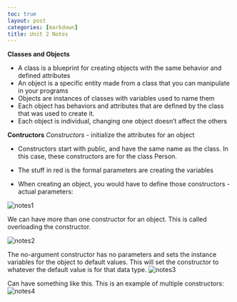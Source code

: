 ```yaml
---
toc: true
layout: post
categories: [markdown]
title: Unit 2 Notes
---
```


**Classes and Objects**

- A class is a blueprint for creating objects with the same behavior and defined attributes
- An object is a specific entity made from a class that you can manipulate in your programs
- Objects are instances of classes with variables used to name them
- Each object has behaviors and attributes that are defined by the class that was used to create it. 
- Each object is individual, changing one object doesn’t affect the others


**Contructors**
*Constructors* - initialize the attributes for an object

- Constructors start with public, and have the same name as the class. In this case, these constructors are for the class Person.

- The stuff in red is the formal parameters are creating the variables

- When creating an object, you would have to define those constructors - actual parameters:


![notes1](https://user-images.githubusercontent.com/89221238/200906064-29f92efb-8ee1-4a0d-9589-41c9dd961a31.png)


We can have more than one constructor for an object. This is called overloading the constructor. 

![notes2](https://user-images.githubusercontent.com/89221238/200906152-830f45c3-722e-46ee-aa0a-bdb493735b01.png)

The no-argument constructor has no parameters and sets the instance variables for the object to default values. This will set the constructor to whatever the default value is for that data type. 
![notes3](https://user-images.githubusercontent.com/89221238/200906242-a2772c04-7c1c-455c-999b-bb0397ed4fff.png)


Can have something like this. This is an example of multiple constructors:
![notes4](https://user-images.githubusercontent.com/89221238/200906284-2427d177-f997-480d-a161-0da587a92016.png)
